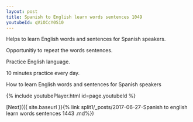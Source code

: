 ```yaml
---
layout: post
title: Spanish to English learn words sentences 1049 
youtubeId: qViOCcY0S10
---
```

 
 
Helps to learn English words and sentences for Spanish speakers.

Opportunitiy to repeat the words sentences. 

Practice English language. 
 
10 minutes practice every day. 
 
How to learn English words and sentences for Spanish speakers 
 
{% include youtubePlayer.html id=page.youtubeId %}
 
 
[Next]({{ site.baseurl }}{% link  split1/_posts/2017-06-27-Spanish to english learn words sentences 1443 .md%})
 
